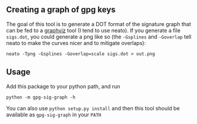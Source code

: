 ## Creating a graph of gpg keys

The goal of this tool is to generate a DOT format of the signature graph that can be fed to a [graphviz](https://graphviz.org) tool (I tend to use neato).
If you generate a file `sigs.dot`, you could generate a png like so (the `-Gsplines` and `-Goverlap` tell neato to make the curves nicer and to mitigate overlaps):
```
neato -Tpng -Gsplines -Goverlap=scale sigs.dot > out.png
```

## Usage

Add this package to your python path, and run 
```
python -m gpg-sig-graph -h
```

You can also use `python setup.py install` and then this tool should be available as `gpg-sig-graph` in your `PATH`
